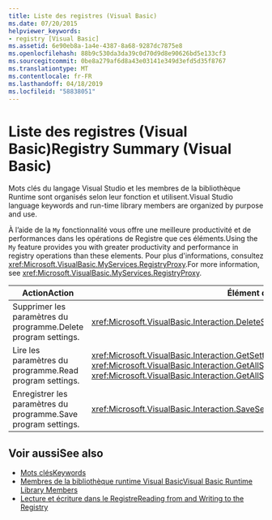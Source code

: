 ```yaml
---
title: Liste des registres (Visual Basic)
ms.date: 07/20/2015
helpviewer_keywords:
- registry [Visual Basic]
ms.assetid: 6e90eb8a-1a4e-4387-8a68-9287dc7875e8
ms.openlocfilehash: 88b9c530da3da39c0d70d9d8e90626bd5e133cf3
ms.sourcegitcommit: 0be8a279af6d8a43e03141e349d3efd5d35f8767
ms.translationtype: MT
ms.contentlocale: fr-FR
ms.lasthandoff: 04/18/2019
ms.locfileid: "58838051"
---
```

# <a name="registry-summary-visual-basic"></a><span data-ttu-id="5bcaa-102">Liste des registres (Visual Basic)</span><span class="sxs-lookup"><span data-stu-id="5bcaa-102">Registry Summary (Visual Basic)</span></span>
<span data-ttu-id="5bcaa-103">Mots clés du langage Visual Studio et les membres de la bibliothèque Runtime sont organisés selon leur fonction et utilisent.</span><span class="sxs-lookup"><span data-stu-id="5bcaa-103">Visual Studio language keywords and run-time library members are organized by purpose and use.</span></span>  
  
 <span data-ttu-id="5bcaa-104">À l’aide de la `My` fonctionnalité vous offre une meilleure productivité et de performances dans les opérations de Registre que ces éléments.</span><span class="sxs-lookup"><span data-stu-id="5bcaa-104">Using the `My` feature provides you with greater productivity and performance in registry operations than these elements.</span></span> <span data-ttu-id="5bcaa-105">Pour plus d'informations, consultez <xref:Microsoft.VisualBasic.MyServices.RegistryProxy>.</span><span class="sxs-lookup"><span data-stu-id="5bcaa-105">For more information, see <xref:Microsoft.VisualBasic.MyServices.RegistryProxy>.</span></span>  
  
|<span data-ttu-id="5bcaa-106">**Action**</span><span class="sxs-lookup"><span data-stu-id="5bcaa-106">**Action**</span></span>|<span data-ttu-id="5bcaa-107">**Élément de langage**</span><span class="sxs-lookup"><span data-stu-id="5bcaa-107">**Language element**</span></span>|  
|----------------|--------------------------|  
|<span data-ttu-id="5bcaa-108">Supprimer les paramètres du programme.</span><span class="sxs-lookup"><span data-stu-id="5bcaa-108">Delete program settings.</span></span>|<xref:Microsoft.VisualBasic.Interaction.DeleteSetting%2A>|  
|<span data-ttu-id="5bcaa-109">Lire les paramètres du programme.</span><span class="sxs-lookup"><span data-stu-id="5bcaa-109">Read program settings.</span></span>|<span data-ttu-id="5bcaa-110"><xref:Microsoft.VisualBasic.Interaction.GetSetting%2A>, <xref:Microsoft.VisualBasic.Interaction.GetAllSettings%2A></span><span class="sxs-lookup"><span data-stu-id="5bcaa-110"><xref:Microsoft.VisualBasic.Interaction.GetSetting%2A>, <xref:Microsoft.VisualBasic.Interaction.GetAllSettings%2A></span></span>|  
|<span data-ttu-id="5bcaa-111">Enregistrer les paramètres du programme.</span><span class="sxs-lookup"><span data-stu-id="5bcaa-111">Save program settings.</span></span>|<xref:Microsoft.VisualBasic.Interaction.SaveSetting%2A>|  
  
## <a name="see-also"></a><span data-ttu-id="5bcaa-112">Voir aussi</span><span class="sxs-lookup"><span data-stu-id="5bcaa-112">See also</span></span>

- [<span data-ttu-id="5bcaa-113">Mots clés</span><span class="sxs-lookup"><span data-stu-id="5bcaa-113">Keywords</span></span>](../../../visual-basic/language-reference/keywords/index.md)
- [<span data-ttu-id="5bcaa-114">Membres de la bibliothèque runtime Visual Basic</span><span class="sxs-lookup"><span data-stu-id="5bcaa-114">Visual Basic Runtime Library Members</span></span>](../../../visual-basic/language-reference/runtime-library-members.md)
- [<span data-ttu-id="5bcaa-115">Lecture et écriture dans le Registre</span><span class="sxs-lookup"><span data-stu-id="5bcaa-115">Reading from and Writing to the Registry</span></span>](../../../visual-basic/developing-apps/programming/computer-resources/reading-from-and-writing-to-the-registry.md)
